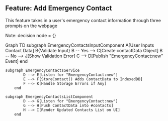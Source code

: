 ## Feature: Add Emergency Contact

This feature takes in a user's emergency contact information through three prompts on the webpage 

Note: 
decision node = {}


Graph TD
    subgraph EmergencyContactsInputComponent
            A[User Inputs Contact Data]
            B{Validate Input}
            B -- Yes --> C[Create contactData Object]
            B -- No --> J[Show Validation Error]
            C --> D[Publish "EmergencyContact:new" Event]
        end

    subgraph EmergencyContactsService
            D --> E[Listen for "EmergencyContact:new"]
            E --> F[StoreContact() Adds ContactData to IndexedDB]
            F --> K[Handle Storage Errors if Any]
        end

    subgraph EmergencyContactsListComponent
            D --> G[Listen for "EmergencyContact:new"]
            G --> H[Push ContactData into #contacts]
            H --> I[Render Updated Contacts List on UI]
        end